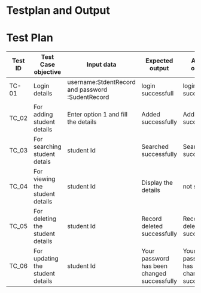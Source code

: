 # Testplan and Output

# Test Plan
|Test ID   |Test Case objective  |Input data   |Expected output   |Actual  output|
|----------|---------------------|-------------|------------------|---------------|
|TC-01     |Login details        |username:StdentRecord  and password :SudentRecord|login successfull|login successfull|
|TC_02   |For adding student details|Enter option 1 and fill the details|Added successfully|Added successfully|
|TC_03   |For searching student detais|student Id  |Searched successfully|Searched successfully|
|TC_04|For viewing the student details |student Id |Display the details|not showing|
|TC_05|For deleting the student details|student Id |Record deleted successfully|Record deleted successfully|
|TC_06|For updating the student details|student Id |Your password has been changed successfully|Your password has been changed successfully||
